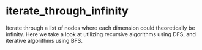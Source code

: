 # iterate_through_infinity
Iterate through a list of nodes where each dimension could theoretically be infinity. Here we take a look at utilizing recursive algorithms using DFS, and iterative algorithms using BFS.
